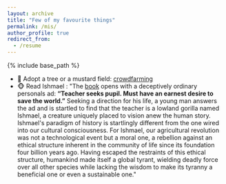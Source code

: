 ```yaml
---
layout: archive
title: "Few of my favourite things" 
permalink: /mis/
author_profile: true
redirect_from:
  - /resume
---
```


{% include base_path %}

* :seedling: Adopt a tree or a mustard field: [crowdfarming](https://www.crowdfarming.com/fr) 
* :monkey_face: Read Ishmael : "The [book](https://www.ishmael.org/books/the-book/) opens with a deceptively ordinary personals ad: **“Teacher seeks pupil. Must have an earnest desire to save the world.”** Seeking a direction for his life, a young man answers the ad and is startled to find that the teacher is a lowland gorilla named Ishmael, a creature uniquely placed to vision anew the human story. Ishmael's paradigm of history is startlingly different from the one wired into our cultural consciousness. For Ishmael, our agricultural revolution was not a technological event but a moral one, a rebellion against an ethical structure inherent in the community of life since its foundation four billion years ago. Having escaped the restraints of this ethical structure, humankind made itself a global tyrant, wielding deadly force over all other species while lacking the wisdom to make its tyranny a beneficial one or even a sustainable one."
